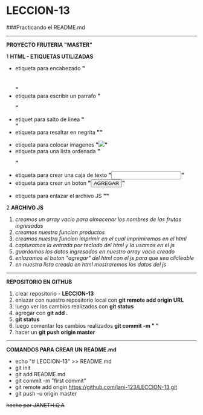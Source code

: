 # LECCION-13
###Practicando el README.md

***

**PROYECTO FRUTERIA "MASTER"**

1 **HTML - ETIQUETAS UTILIZADAS**
  + etiqueta para encabezado **"<h1></h1>"**
  + etiqueta para escribir un parrafo **"<p></p>"**
  - etiquet para salto de linea **"<br/>"**
  - etiqueta para resaltar en negrita **"<strong></strong>"**
  * etiqueta para colocar imagenes **"<img src="fruta.jpg"/>"**
  * etiqueta para una lista ordenada **"<ol></ol>"**
  + etiqueta para crear una caja de texto **"<input id="fruta"></input>"**
  + etiqueta para crear un boton **"<button id="button">AGREGAR</button>"**
  - etiqueta para enlazar el archivo JS **"<script src="javascrit.js"></script>"**

2 **ARCHIVO JS**
   1. *creamos un array vacio para almacenar los nombres de las frutas ingresadas*
   2. *creamos nuestra funcion productos*
   3. *creamos nuestra funcion imprimir en el cual imprimiremos en el html*
   4. *capturamos la entrada por teclado del html y la usamos en el js*
   5. *guardamos los datos ingresados en nuestro array vacio creado*
   6. *enlazamos el boton "agregar" del html con el js para que sea clicleable*
   7. *en nuestra lista creada en html mostraremos los datos del js*

***

**REPOSITORIO EN GITHUB**

1. crear repositorio - **LECCION-13**
2. enlazar con nuestro repositorio local con **git remote add origin URL**
3. luego ver los cambios realizados con **git status**
4. agregar con **git add .**
5. **git status**
6. luego comentar los cambios realizados **git commit -m "  "**
7. hacer un **git push origin master**

***

**COMANDOS PARA CREAR UN README.md**

+ echo "# LECCION-13" >> README.md
+ git init
+ git add README.md
+ git commit -m "first commit"
+ git remote add origin https://github.com/jani-123/LECCION-13.git
+ git push -u origin master


~~hecho por JANETH.Q.A~~
